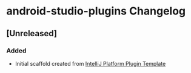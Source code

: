 <!-- Keep a Changelog guide -> https://keepachangelog.com -->

# android-studio-plugins Changelog

## [Unreleased]
### Added
- Initial scaffold created from [IntelliJ Platform Plugin Template](https://github.com/JetBrains/intellij-platform-plugin-template)

